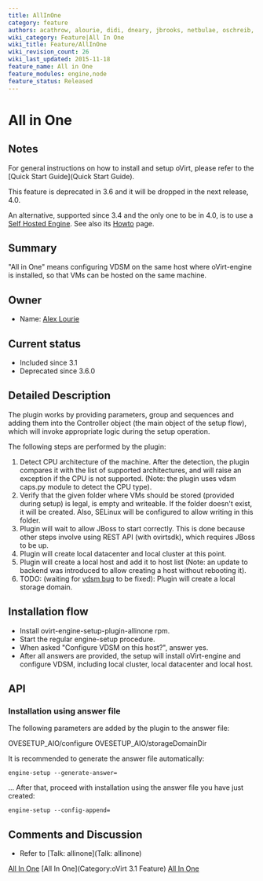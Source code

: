 ```yaml
---
title: AllInOne
category: feature
authors: acathrow, alourie, didi, dneary, jbrooks, netbulae, oschreib, sandrobonazzola
wiki_category: Feature|All In One
wiki_title: Feature/AllInOne
wiki_revision_count: 26
wiki_last_updated: 2015-11-18
feature_name: All in One
feature_modules: engine,node
feature_status: Released
---
```


# All in One

## Notes

For general instructions on how to install and setup oVirt, please refer to the [Quick Start Guide](Quick Start Guide).

This feature is deprecated in 3.6 and it will be dropped in the next release, 4.0.

An alternative, supported since 3.4 and the only one to be in 4.0, is to use a [Self Hosted Engine](Features/Self_Hosted_Engine). See also its [Howto](Hosted_Engine_Howto) page.

## Summary

"All in One" means configuring VDSM on the same host where oVirt-engine is installed, so that VMs can be hosted on the same machine.

## Owner

*   Name: [ Alex Lourie ](User:Alourie)

## Current status
*   Included since 3.1
*   Deprecated since 3.6.0

## Detailed Description

The plugin works by providing parameters, group and sequences and adding them into the Controller object (the main object of the setup flow), which will invoke appropriate logic during the setup operation.

The following steps are performed by the plugin:

1.  Detect CPU architecture of the machine. After the detection, the plugin compares it with the list of supported architectures, and will raise an exception if the CPU is not supported. (Note: the plugin uses vdsm caps.py module to detect the CPU type).
2.  Verify that the given folder where VMs should be stored (provided during setup) is legal, is empty and writeable. If the folder doesn't exist, it will be created. Also, SELinux will be configured to allow writing in this folder.
3.  Plugin will wait to allow JBoss to start correctly. This is done because other steps involve using REST API (with ovirtsdk), which requires JBoss to be up.
4.  Plugin will create local datacenter and local cluster at this point.
5.  Plugin will create a local host and add it to host list (Note: an update to backend was introduced to allow creating a host without rebooting it).
6.  TODO: (waiting for [vdsm bug](https://bugzilla.redhat.com/show_bug.cgi?id=799111) to be fixed): Plugin will create a local storage domain.

## Installation flow

*   Install ovirt-engine-setup-plugin-allinone rpm.
*   Start the regular engine-setup procedure.
*   When asked "Configure VDSM on this host?", answer yes.
*   After all answers are provided, the setup will install oVirt-engine and configure VDSM, including local cluster, local datacenter and local host.

## API

### Installation using answer file

The following parameters are added by the plugin to the answer file:

OVESETUP_AIO/configure
OVESETUP_AIO/storageDomainDir

It is recommended to generate the answer file automatically:

`engine-setup --generate-answer=`<answer file full path>

... After that, proceed with installation using the answer file you have just created:

`engine-setup --config-append=`<answer file full path>

## Comments and Discussion

*   Refer to [Talk: allinone](Talk: allinone)

[All In One](Category:Feature) [All In One](Category:oVirt 3.1 Feature) [All In One](Category:Integration)
